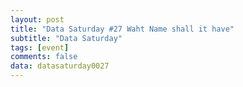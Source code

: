 ```yaml
---
layout: post
title: "Data Saturday #27 Waht Name shall it have"
subtitle: "Data Saturday"
tags: [event]
comments: false
data: datasaturday0027
---
```

